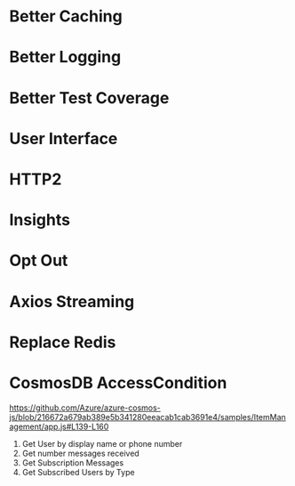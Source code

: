# Better Caching
# Better Logging
# Better Test Coverage
# User Interface
# HTTP2
# Insights
# Opt Out
# Axios Streaming
# Replace Redis
# CosmosDB AccessCondition
https://github.com/Azure/azure-cosmos-js/blob/216672a679ab389e5b341280eeacab1cab3691e4/samples/ItemManagement/app.js#L139-L160

1) Get User by display name or phone number
2) Get number messages received
3) Get Subscription Messages
4) Get Subscribed Users by Type
